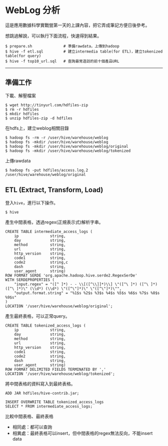 # WebLog 分析

這是應用數據科學實戰營第一天的上課內容，把它弄成筆記方便日後參考。

想跳過解說，可以執行下面流程，快速得到結果。
```
$ prepare.sh              # 準備rawdata，上傳到hadoop
$ hive -f etl.sql         # 建立intermedia table(for ETL)，建立tokenized table(for query)
$ hive -f top10_url.sql   # 查詢最常造訪的前十個產品URL
```
___
## 準備工作

下載、解壓檔案
```
$ wget http://tinyurl.com/hdfiles-zip
$ rm -r hdfiles
$ mkdir hdfiles
$ unzip hdfiles-zip -d hdfiles
```

在hdfs上，建立weblog相關目錄
```
$ hadoop fs -rm -r /user/hive/warehouse/weblog
$ hadoop fs -mkdir /user/hive/warehouse/weblog
$ hadoop fs -mkdir /user/hive/warehouse/weblog/original
$ hadoop fs -mkdir /user/hive/warehouse/weblog/tokenized
```

上傳rawdata
```
$ hadoop fs -put hdfiles/access.log.2 /user/hive/warehouse/weblog/original
```

## ETL (Extract, Transform, Load)

登入```hive```，進行以下操作。
```
$ hive
```

產生中間表格，透過regex(正規表示式)解析字串。
```
CREATE TABLE intermediate_access_logs (
    ip              string,
    day             string,
    method          string,
    url             string,
    http_version    string,
    code1           string,
    code2           string,c
    dash            string,
    user_agent      string)
ROW FORMAT SERDE 'org.apache.hadoop.hive.serde2.RegexSerDe'
WITH SERDEPROPERTIES (
    "input.regex" = "([^ ]*) - - \\[([^\\]]*)\\] \"([^\ ]*) ([^\ ]*) ([^\ ]*)\" (\\d*) (\\d*) \"([^\"]*)\" \"([^\"]*)\"",
    "output.format.string" = "%1$s %2$s %3$s %4$s %5$s %6$s %7$s %8$s %9$s"
)
LOCATION '/user/hive/warehouse/weblog/original';
```

產生最終表格，可以正常query。
```
CREATE TABLE tokenized_access_logs (
    ip              string,
    day             string,
    method          string,
    url             string,
    http_version    string,
    code1           string,
    code2           string,
    dash            string,
    user_agent      string)
ROW FORMAT DELIMITED FIELDS TERMINATED BY ','
LOCATION '/user/hive/warehouse/weblog/tokenized';
```

將中間表格的資料寫入到最終表格。
```
ADD JAR hdfiles/hive-contrib.jar;

INSERT OVERWRITE TABLE tokenized_access_logs
SELECT * FROM intermediate_access_logs;
```

比較中間表格、最終表格
- 相同處：都可以查詢
- 相異處：最終表格可以insert，但中間表格的regex無法反向，不能insert data

